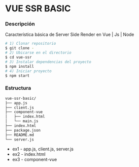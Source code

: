 # VUE SSR BASIC

### Descripción

Característica básica de Server Side Render en Vue | Js | Node

```sh
# 1) Clonar repositorio
$ git clone -
# 2) Ubicarse en el directorio
$ cd vue-ssr
# 3) Instalar dependencias del proyecto
$ npm install
# 4) Iniciar proyecto
$ npm start
```

### Estructura

```sh
vue-ssr-basic/
├── app.js
├── client.js
├── component-vue
│   ├── index.html
│   └── main.js
├── index.html
├── package.json
├── README.md
└── server.js
```

-   ex1 - app.js, client.js, server.js
-   ex2 - index.html
-   ex3 - component-vue
